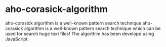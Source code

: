 # aho-corasick-algorithm
aho-corasick algorithm is a well-known pattern search technique
aho-corasick algorithm is a well-known pattern search technique which can be used for search huge text files!
The algorthim has been developd using JavaScript. 
